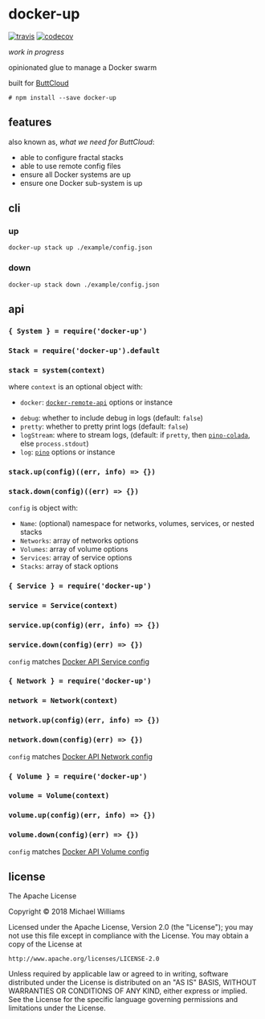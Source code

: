 # docker-up

[![travis](https://travis-ci.org/buttcloud/docker-up.svg?branch=master)](https://travis-ci.org/buttcloud/docker-up) [![codecov](https://codecov.io/gh/buttcloud/docker-up/branch/master/graph/badge.svg)](https://codecov.io/gh/buttcloud/docker-up)

_work in progress_

opinionated glue to manage a Docker swarm

built for [ButtCloud](http://buttcloud.org)

```shell
# npm install --save docker-up
```

## features

also known as, _what we need for ButtCloud_:

* able to configure fractal stacks
* able to use remote config files
* ensure all Docker systems are up
* ensure one Docker sub-system is up

## cli

### up

```shell
docker-up stack up ./example/config.json
```

### down

```shell
docker-up stack down ./example/config.json
```

## api

### `{ System } = require('docker-up')`

### `Stack = require('docker-up').default`

### `stack = system(context)`

where `context` is an optional object with:

* `docker`: [`docker-remote-api`](https://github.com/mafintosh/docker-remote-api) options or instance

- `debug`: whether to include debug in logs (default: `false`)
- `pretty`: whether to pretty print logs (default: `false`)
- `logStream`: where to stream logs, (default: if `pretty`, then [`pino-colada`](https://github.com/lrlna/pino-colada), else `process.stdout`)
- `log`: [`pino`](https://github.com/pinojs/pino) options or instance

### `stack.up(config)((err, info) => {})`

### `stack.down(config)((err) => {})`

`config` is object with:

* `Name`: (optional) namespace for networks, volumes, services, or nested stacks
* `Networks`: array of networks options
* `Volumes`: array of volume options
* `Services`: array of service options
* `Stacks`: array of stack options

### `{ Service } = require('docker-up')`

### `service = Service(context)`

### `service.up(config)(err, info) => {})`

### `service.down(config)(err) => {})`

`config` matches [Docker API Service config](https://docs.docker.com/engine/api/v1.37/#operation/ServiceCreate)

### `{ Network } = require('docker-up')`

### `network = Network(context)`

### `network.up(config)(err, info) => {})`

### `network.down(config)(err) => {})`

`config` matches [Docker API Network config](https://docs.docker.com/engine/api/v1.37/#operation/NetworkCreate)

### `{ Volume } = require('docker-up')`

### `volume = Volume(context)`

### `volume.up(config)(err, info) => {})`

### `volume.down(config)(err) => {})`

`config` matches [Docker API Volume config](https://docs.docker.com/engine/api/v1.37/#operation/VolumeCreate)

## license

The Apache License

Copyright &copy; 2018 Michael Williams

Licensed under the Apache License, Version 2.0 (the "License");
you may not use this file except in compliance with the License.
You may obtain a copy of the License at

    http://www.apache.org/licenses/LICENSE-2.0

Unless required by applicable law or agreed to in writing, software
distributed under the License is distributed on an "AS IS" BASIS,
WITHOUT WARRANTIES OR CONDITIONS OF ANY KIND, either express or implied.
See the License for the specific language governing permissions and
limitations under the License.
